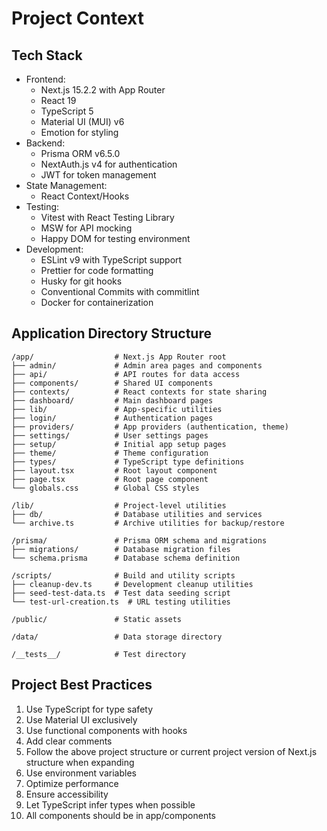 # Project Context

## Tech Stack

- Frontend:
  - Next.js 15.2.2 with App Router
  - React 19
  - TypeScript 5
  - Material UI (MUI) v6
  - Emotion for styling
- Backend:
  - Prisma ORM v6.5.0
  - NextAuth.js v4 for authentication
  - JWT for token management
- State Management:
  - React Context/Hooks
- Testing:
  - Vitest with React Testing Library
  - MSW for API mocking
  - Happy DOM for testing environment
- Development:
  - ESLint v9 with TypeScript support
  - Prettier for code formatting
  - Husky for git hooks
  - Conventional Commits with commitlint
  - Docker for containerization

## Application Directory Structure

```
/app/                  # Next.js App Router root
├── admin/             # Admin area pages and components
├── api/               # API routes for data access
├── components/        # Shared UI components
├── contexts/          # React contexts for state sharing
├── dashboard/         # Main dashboard pages
├── lib/               # App-specific utilities
├── login/             # Authentication pages
├── providers/         # App providers (authentication, theme)
├── settings/          # User settings pages
├── setup/             # Initial app setup pages
├── theme/             # Theme configuration
├── types/             # TypeScript type definitions
├── layout.tsx         # Root layout component
├── page.tsx           # Root page component
└── globals.css        # Global CSS styles

/lib/                  # Project-level utilities
├── db/                # Database utilities and services
└── archive.ts         # Archive utilities for backup/restore

/prisma/               # Prisma ORM schema and migrations
├── migrations/        # Database migration files
└── schema.prisma      # Database schema definition

/scripts/              # Build and utility scripts
├── cleanup-dev.ts     # Development cleanup utilities
├── seed-test-data.ts  # Test data seeding script
└── test-url-creation.ts  # URL testing utilities

/public/               # Static assets

/data/                 # Data storage directory

/__tests__/            # Test directory
```

## Project Best Practices

1. Use TypeScript for type safety
2. Use Material UI exclusively
3. Use functional components with hooks
4. Add clear comments
5. Follow the above project structure or current project version of Next.js structure when expanding
6. Use environment variables
7. Optimize performance
8. Ensure accessibility
9. Let TypeScript infer types when possible
10. All components should be in app/components
